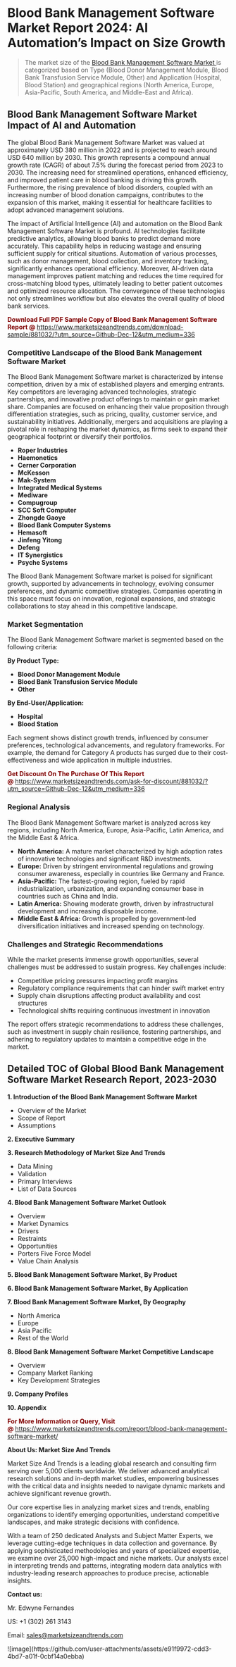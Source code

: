<H1>Blood Bank Management Software Market Report 2024: AI Automation’s Impact on Size Growth</H1><blockquote><p>The market size of the <a href="https://www.marketsizeandtrends.com/download-sample/881032/?utm_source=Github-Dec-12&amp;utm_medium=336" target="_blank">Blood Bank Management Software Market </a>is categorized based on Type (Blood Donor Management Module, Blood Bank Transfusion Service Module, Other) and Application (Hospital, Blood Station) and geographical regions (North America, Europe, Asia-Pacific, South America, and Middle-East and Africa).</p></blockquote><p><h2>Blood Bank Management Software Market Impact of AI and Automation</h2><p>The global Blood Bank Management Software Market was valued at approximately USD 380 million in 2022 and is projected to reach around USD 640 million by 2030. This growth represents a compound annual growth rate (CAGR) of about 7.5% during the forecast period from 2023 to 2030. The increasing need for streamlined operations, enhanced efficiency, and improved patient care in blood banking is driving this growth. Furthermore, the rising prevalence of blood disorders, coupled with an increasing number of blood donation campaigns, contributes to the expansion of this market, making it essential for healthcare facilities to adopt advanced management solutions.</p><p>The impact of Artificial Intelligence (AI) and automation on the Blood Bank Management Software Market is profound. AI technologies facilitate predictive analytics, allowing blood banks to predict demand more accurately. This capability helps in reducing wastage and ensuring sufficient supply for critical situations. Automation of various processes, such as donor management, blood collection, and inventory tracking, significantly enhances operational efficiency. Moreover, AI-driven data management improves patient matching and reduces the time required for cross-matching blood types, ultimately leading to better patient outcomes and optimized resource allocation. The convergence of these technologies not only streamlines workflow but also elevates the overall quality of blood bank services.</p></p><p><strong><span style="color: #800000;">Download Full PDF Sample Copy of Blood Bank Management Software Report @</span>&nbsp;</strong><a href="https://www.marketsizeandtrends.com/download-sample/881032/?utm_source=Github-Dec-12&amp;utm_medium=336">https://www.marketsizeandtrends.com/download-sample/881032/?utm_source=Github-Dec-12&amp;utm_medium=336</a></p><h3>Competitive Landscape of the Blood Bank Management Software Market</h3><p>The Blood Bank Management Software market is characterized by intense competition, driven by a mix of established players and emerging entrants. Key competitors are leveraging advanced technologies, strategic partnerships, and innovative product offerings to maintain or gain market share. Companies are focused on enhancing their value proposition through differentiation strategies, such as pricing, quality, customer service, and sustainability initiatives. Additionally, mergers and acquisitions are playing a pivotal role in reshaping the market dynamics, as firms seek to expand their geographical footprint or diversify their portfolios.</p><p><strong><p><ul><li>Roper Industries </li><li> Haemonetics </li><li> Cerner Corporation </li><li> McKesson </li><li> Mak-System </li><li> Integrated Medical Systems </li><li> Mediware </li><li> Compugroup </li><li> SCC Soft Computer </li><li> Zhongde Gaoye </li><li> Blood Bank Computer Systems </li><li> Hemasoft </li><li> Jinfeng Yitong </li><li> Defeng </li><li> IT Synergistics </li><li> Psyche Systems</p></li></ul></p></strong></p><p>The Blood Bank Management Software market is poised for significant growth, supported by advancements in technology, evolving consumer preferences, and dynamic competitive strategies. Companies operating in this space must focus on innovation, regional expansions, and strategic collaborations to stay ahead in this competitive landscape.</p><h3>Market Segmentation</h3><p>The Blood Bank Management Software market is segmented based on the following criteria:</p><p><strong>By Product Type:</strong></p><p><strong><p><ul><li>Blood Donor Management Module </li><li> Blood Bank Transfusion Service Module </li><li> Other</p></li></ul></p></strong></p><p><strong>By End-User/Application:</strong></p><p><strong><p><ul><li>Hospital </li><li> Blood Station</p></li></ul></p></strong></p><p>Each segment shows distinct growth trends, influenced by consumer preferences, technological advancements, and regulatory frameworks. For example, the demand for Category A products has surged due to their cost-effectiveness and wide application in multiple industries.</p><p><strong><span style="color: #800000;">Get Discount On The Purchase Of This Report @&nbsp;</span></strong><a href="https://www.marketsizeandtrends.com/ask-for-discount/881032/?utm_source=Github-Dec-12&amp;utm_medium=336">https://www.marketsizeandtrends.com/ask-for-discount/881032/?utm_source=Github-Dec-12&amp;utm_medium=336</a></p><h3>Regional Analysis</h3><p>The Blood Bank Management Software market is analyzed across key regions, including North America, Europe, Asia-Pacific, Latin America, and the Middle East &amp; Africa.</p><ul><li><strong>North America:</strong> A mature market characterized by high adoption rates of innovative technologies and significant R&amp;D investments.</li><li><strong>Europe:</strong> Driven by stringent environmental regulations and growing consumer awareness, especially in countries like Germany and France.</li><li><strong>Asia-Pacific:</strong> The fastest-growing region, fueled by rapid industrialization, urbanization, and expanding consumer base in countries such as China and India.</li><li><strong>Latin America:</strong> Showing moderate growth, driven by infrastructural development and increasing disposable income.</li><li><strong>Middle East &amp; Africa:</strong> Growth is propelled by government-led diversification initiatives and increased spending on technology.</li></ul><h3>Challenges and Strategic Recommendations</h3><p>While the market presents immense growth opportunities, several challenges must be addressed to sustain progress. Key challenges include:</p><ul><li>Competitive pricing pressures impacting profit margins</li><li>Regulatory compliance requirements that can hinder swift market entry</li><li>Supply chain disruptions affecting product availability and cost structures</li><li>Technological shifts requiring continuous investment in innovation</li></ul><p>The report offers strategic recommendations to address these challenges, such as investment in supply chain resilience, fostering partnerships, and adhering to regulatory updates to maintain a competitive edge in the market.</p><h2>Detailed TOC of Global Blood Bank Management Software Market Research Report, 2023-2030</h2><p><strong>1. Introduction of the Blood Bank Management Software Market</strong></p><ul><li>Overview of the Market</li><li>Scope of Report</li><li>Assumptions&nbsp;</li></ul><p><strong>2. Executive Summary</strong></p><p><strong>3. Research Methodology of <strong>Market Size And Trends</strong></strong></p><ul><li>Data Mining</li><li>Validation</li><li>Primary Interviews</li><li>List of Data Sources&nbsp;</li></ul><p><strong>4. Blood Bank Management Software Market Outlook</strong></p><ul><li>Overview</li><li>Market Dynamics</li><li>Drivers</li><li>Restraints</li><li>Opportunities</li><li>Porters Five Force Model</li><li>Value Chain Analysis&nbsp;</li></ul><p><strong>5. Blood Bank Management Software Market, By Product</strong></p><p><strong>6. Blood Bank Management Software Market, By Application</strong></p><p><strong>7. Blood Bank Management Software Market, By Geography</strong></p><ul><li>North America</li><li>Europe</li><li>Asia Pacific</li><li>Rest of the World&nbsp;</li></ul><p><strong>8. Blood Bank Management Software Market Competitive Landscape</strong></p><ul><li>Overview</li><li>Company Market Ranking</li><li>Key Development Strategies&nbsp;</li></ul><p><strong>9. Company Profiles</strong></p><p><strong>10. Appendix</strong></p><p><strong><span style="color: #800000;">For More Information or Query, Visit @&nbsp;</span></strong><a href="https://www.marketsizeandtrends.com/report/blood-bank-management-software-market/">https://www.marketsizeandtrends.com/report/blood-bank-management-software-market/</a></p><p></p><p><strong>About Us:&nbsp;Market Size And Trends</strong></p><p>Market Size And Trends&nbsp;is a leading global research and consulting firm serving over 5,000 clients worldwide. We deliver advanced analytical research solutions and in-depth market studies, empowering businesses with the critical data and insights needed to navigate dynamic markets and achieve significant revenue growth.</p><p>Our core expertise lies in analyzing market sizes and trends, enabling organizations to identify emerging opportunities, understand competitive landscapes, and make strategic decisions with confidence.</p><p>With a team of 250 dedicated Analysts and Subject Matter Experts, we leverage cutting-edge techniques in data collection and governance. By applying sophisticated methodologies and years of specialized expertise, we examine over 25,000 high-impact and niche markets. Our analysts excel in interpreting trends and patterns, integrating modern data analytics with industry-leading research approaches to produce precise, actionable insights.</p><p><strong>Contact us:</strong></p><p>Mr. Edwyne Fernandes</p><p>US: +1 (302) 261 3143</p><p>Email: <a href="mailto:sales@marketsizeandtrends.com">sales@marketsizeandtrends.com</a>&nbsp;</p>
![image](https://github.com/user-attachments/assets/e91f9972-cdd3-4bd7-a01f-0cbf14a0ebba)
